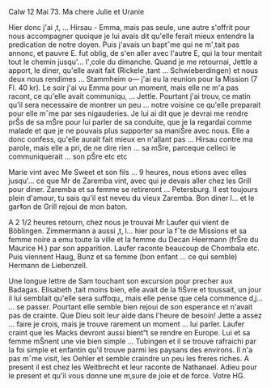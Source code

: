  Calw 12 Mai 73.
Ma chere Julie et Uranie

Hier donc j'ai ‚t‚ … Hirsau - Emma, mais pas seule, une autre s'offrit pour nous accompagner quoique je lui avais dit qu'elle ferait mieux entendre la predication de notre doyen. Puis j'avais un baptˆme qui ne m'‚tait pas annonc‚ et pauvre E. fut oblig‚ de s'en aller avec l'autre E, qui la tour mentait tout le chemin jusqu'… l'‚cole du dimanche. Quand je me retournai, Jettle a apport‚ le diner, qu'elle avait fait (Rickele ‚tant … Schwieberdingen) et nous deux nous rendimes … Stammheim o— j'ai eu la reunion pour la Mission (7 Fl. 40 kr). Le soir j'ai vu Emma pour un moment, mais elle ne m'a pas racont‚ ce qu'elle avait communiqu‚ … Jettle. Pourtant j'ai trouv‚ ce matin qu'il sera necessaire de montrer un peu … notre voisine ce qu'elle preparait pour elle mˆme par ses nigauderies. Je lui ai dit que je devrai me rendre prŠs de sa mŠre pour lui parler de sa conduite, que je la regardai comme malade et que je ne pouvais plus supporter sa maniŠre avec nous. Elle a donc confess‚ qu'elle aurait fait mieux en n'allant pas … Hirsau contre ma parole, mais elle a pri‚ de ne dire rien … sa mŠre, parceque celleci le communiquerait … son pŠre etc etc

Marie vint avec Me Sweet et son fils … 9 heures, nous etions avec elles jusqu'… ce que Mr de Zaremba vint, avec qui je devais aller chez les Grill pour diner. Zaremba et sa femme se retireront … Petersburg. Il est toujours plein d'amour, tu sais qu'il est neveu du vieux Zaremba. Bon diner l… et le gar‡on de Grill rejoui de mon baton.

A 2 1/2 heures retourn‚ chez nous je trouvai Mr Laufer qui vient de Böblingen. Zimmermann a aussi ‚t‚ l… hier pour la fˆte de Missions et sa femme noire a emu toute la ville et la femme du Decan Heermann (frŠre du Maurice H.) par son apparition. Laufer raconte beaucoup de Chombala etc. Puis viennent Haug, Bunz et sa femme (bon enfant … ce qui semble) Hermann de Liebenzell.

Une longue lettre de Sam touchant son excursion pour precher aux Badagas. Elisabeth ‚tait moins bien, elle avait de la fiŠvre et toussait, un jour il lui semblait qu'elle sera suffoqu‚, mais elle pense que cela commence d‚j… … se passer. Pourtant elle semble bien rejoui de son esperance et n'avait pas de crainte. Que Dieu soit leur aide dans l'heure de besoin! 
Jette a assez … faire je crois, mais je trouve rarement un moment … lui parler. Laufer craint que les Macks devront aussi bient“t se rendre en Europe. Lui et sa femme mŠnent une vie bien simple … Tubingen et il se trouve rafraichi par la foi simple et enfantin qu'il trouve parmi les paysans des environs. Il n'a pas mˆme visit‚ les Oehler et semble craindre un peu les freres riches. A present il est chez les Weitbrecht et leur raconte de Nathanael. Adieu pour le present et qu'il vous donne une m‚sure de joie et de force.
 Votre HG.
